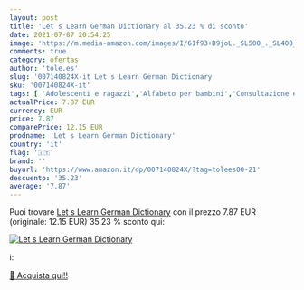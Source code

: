 ```yaml
---
layout: post
title: 'Let s Learn German Dictionary al 35.23 % di sconto'
date: 2021-07-07 20:54:25
image: 'https://m.media-amazon.com/images/I/61f93+D9joL._SL500_._SL400_.jpg'
comments: true
category: ofertas
author: 'tole.es'
slug: '007140824X-it Let s Learn German Dictionary'
sku: '007140824X-it'
tags: [ 'Adolescenti e ragazzi','Alfabeto per bambini','Consultazione e informazione per bambini','Corsi di lingue straniere e supporti didattici','Dizionari per bambini','Dizionari per ragazzi','Lettura e scrittura per bambini','Libri','Libri per bambini','Libri scolastici','Libri universitari','Libri universitari lingue straniere','Libri universitari scienze umanistiche','Lingua e apprendimento per bambini','Lingua, linguistica e scrittura','Parole per bambini','Primo apprendimento per bambini','Studio di lingue straniere per ragazzi','Tedesco come lingua straniera','Testi di consultazione per ragazzi','Testi di formazione e consultazione per bambini','Testi di formazione e consultazione per ragazzi', ]
actualPrice: 7.87 EUR
currency: EUR
price: 7.87
comparePrice: 12.15 EUR
prodname: 'Let s Learn German Dictionary'
country: 'it'
flag: '🇮🇹'
brand: ''
buyurl: 'https://www.amazon.it/dp/007140824X/?tag=tolees00-21'
descuento: '35.23'
average: '7.87'
---
```


Puoi trovare [Let s Learn German Dictionary](https://www.amazon.it/dp/007140824X/?tag=tolees00-21) con il prezzo 7.87 EUR (originale: 12.15 EUR) 35.23 % sconto qui:

[![Let s Learn German Dictionary](https://m.media-amazon.com/images/I/61f93+D9joL._SL500_._SL400_.jpg)](https://www.amazon.it/dp/007140824X/?tag=tolees00-21)

ℹ️:


[🛒 Acquista qui!!](https://www.amazon.it/dp/007140824X/?tag=tolees00-21)
